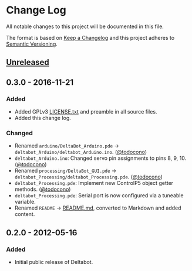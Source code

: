 # Change Log
All notable changes to this project will be documented in this file.

The format is based on [Keep a Changelog](http://keepachangelog.com/) 
and this project adheres to [Semantic Versioning](http://semver.org/).

## [Unreleased]

## 0.3.0 - 2016-11-21
### Added
- Added GPLv3 [LICENSE.txt](LICENSE.txt) and preamble in all source files.
- Added this change log.

### Changed
- Renamed `arduino/DeltaBot_Arduino.pde` → `deltabot_Arduino/deltabot_Arduino.ino`. ([@todocono](https://github.com/todocono))
- `deltabot_Arduino.ino`: Changed servo pin assignments to pins 8, 9, 10. ([@todocono](https://github.com/todocono))
- Renamed `processing/DeltaBot_GUI.pde` → `deltabot_Processing/deltabot_Processing.pde`. ([@todocono](https://github.com/todocono))
- `deltabot_Processing.pde`: Implement new ControlP5 object getter methods. ([@todocono](https://github.com/todocono))
- `deltabot_Processing.pde`: Serial port is now configured via a tuneable variable.
- Renamed `README` → [README.md](README.md), converted to Markdown and added content.

## 0.2.0 - 2012-05-16
### Added
- Initial public release of Deltabot.

[Unreleased]: https://github.com/mgreensmith/deltabot/compare/v0.3.0...HEAD
[0.3.0]: https://github.com/mgreensmith/deltabot/compare/v0.2.0...v0.3.0
